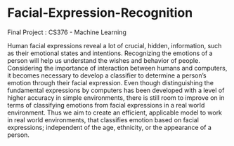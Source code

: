 # Facial-Expression-Recognition

Final Project : CS376 - Machine Learning

Human facial expressions reveal a lot of crucial, hidden, information, such as their emotional states
and intentions. Recognizing the emotions of a person will help us understand the wishes and behavior
of people. Considering the importance of interaction between humans and computers, it becomes
necessary to develop a classifier to determine a person’s emotion through their facial expression.
Even though distinguishing the fundamental expressions by computers has been developed with
a level of higher accuracy in simple environments, there is still room to improve on in terms of
classifying emotions from facial expressions in a real world environment. Thus we aim to create an
efficient, applicable model to work in real world environments, that classifies emotion based on facial
expressions; independent of the age, ethnicity, or the appearance of a person.
